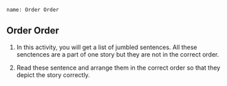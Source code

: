 ```ngMeta
name: Order Order
```

## Order Order

1. In this activity, you will get a list of jumbled sentences. All these senctences are a part of one story but they are not in the correct order.

2. Read these sentence and arrange them in the correct order so that they depict the story correctly.